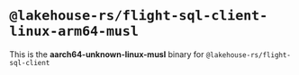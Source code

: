 # `@lakehouse-rs/flight-sql-client-linux-arm64-musl`

This is the **aarch64-unknown-linux-musl** binary for `@lakehouse-rs/flight-sql-client`

